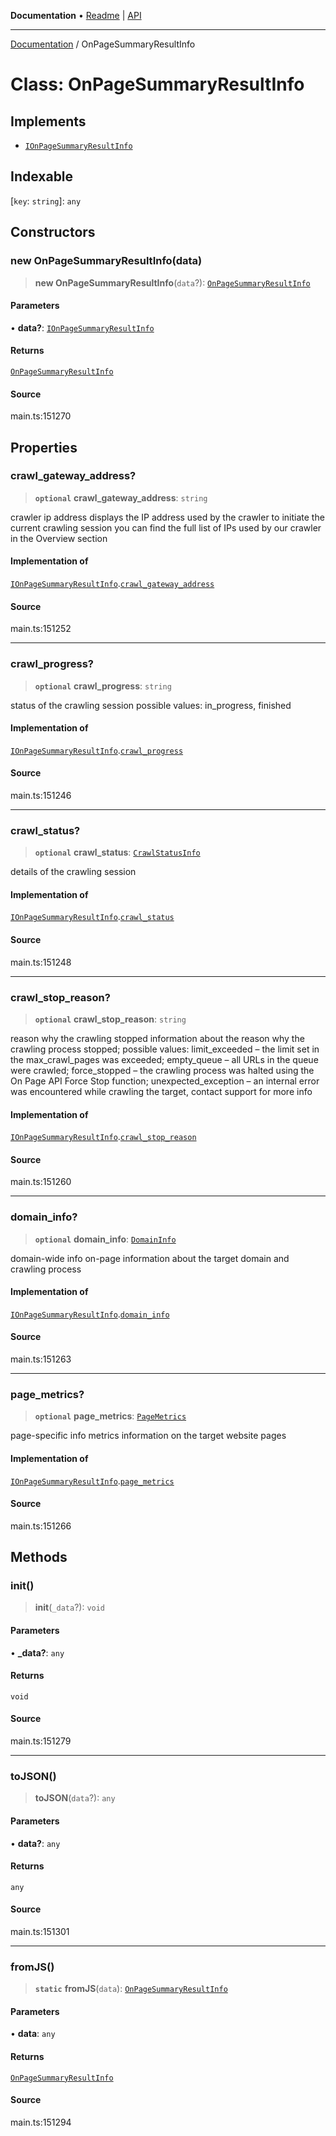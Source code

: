 **Documentation** • [Readme](../README.md) \| [API](../globals.md)

***

[Documentation](../README.md) / OnPageSummaryResultInfo

# Class: OnPageSummaryResultInfo

## Implements

- [`IOnPageSummaryResultInfo`](../interfaces/IOnPageSummaryResultInfo.md)

## Indexable

 \[`key`: `string`\]: `any`

## Constructors

### new OnPageSummaryResultInfo(data)

> **new OnPageSummaryResultInfo**(`data`?): [`OnPageSummaryResultInfo`](OnPageSummaryResultInfo.md)

#### Parameters

• **data?**: [`IOnPageSummaryResultInfo`](../interfaces/IOnPageSummaryResultInfo.md)

#### Returns

[`OnPageSummaryResultInfo`](OnPageSummaryResultInfo.md)

#### Source

main.ts:151270

## Properties

### crawl\_gateway\_address?

> **`optional`** **crawl\_gateway\_address**: `string`

crawler ip address
displays the IP address used by the crawler to initiate the current crawling session
you can find the full list of IPs used by our crawler in the Overview section

#### Implementation of

[`IOnPageSummaryResultInfo`](../interfaces/IOnPageSummaryResultInfo.md).[`crawl_gateway_address`](../interfaces/IOnPageSummaryResultInfo.md#crawl_gateway_address)

#### Source

main.ts:151252

***

### crawl\_progress?

> **`optional`** **crawl\_progress**: `string`

status of the crawling session
possible values: in_progress, finished

#### Implementation of

[`IOnPageSummaryResultInfo`](../interfaces/IOnPageSummaryResultInfo.md).[`crawl_progress`](../interfaces/IOnPageSummaryResultInfo.md#crawl_progress)

#### Source

main.ts:151246

***

### crawl\_status?

> **`optional`** **crawl\_status**: [`CrawlStatusInfo`](CrawlStatusInfo.md)

details of the crawling session

#### Implementation of

[`IOnPageSummaryResultInfo`](../interfaces/IOnPageSummaryResultInfo.md).[`crawl_status`](../interfaces/IOnPageSummaryResultInfo.md#crawl_status)

#### Source

main.ts:151248

***

### crawl\_stop\_reason?

> **`optional`** **crawl\_stop\_reason**: `string`

reason why the crawling stopped
information about the reason why the crawling process stopped;
possible values:
limit_exceeded – the limit set in the max_crawl_pages was exceeded;
empty_queue – all URLs in the queue were crawled;
force_stopped – the crawling process was halted using the On Page API Force Stop function;
unexpected_exception – an internal error was encountered while crawling the target, contact support for more info

#### Implementation of

[`IOnPageSummaryResultInfo`](../interfaces/IOnPageSummaryResultInfo.md).[`crawl_stop_reason`](../interfaces/IOnPageSummaryResultInfo.md#crawl_stop_reason)

#### Source

main.ts:151260

***

### domain\_info?

> **`optional`** **domain\_info**: [`DomainInfo`](DomainInfo.md)

domain-wide info
on-page information about the target domain and crawling process

#### Implementation of

[`IOnPageSummaryResultInfo`](../interfaces/IOnPageSummaryResultInfo.md).[`domain_info`](../interfaces/IOnPageSummaryResultInfo.md#domain_info)

#### Source

main.ts:151263

***

### page\_metrics?

> **`optional`** **page\_metrics**: [`PageMetrics`](PageMetrics.md)

page-specific info
metrics information on the target website pages

#### Implementation of

[`IOnPageSummaryResultInfo`](../interfaces/IOnPageSummaryResultInfo.md).[`page_metrics`](../interfaces/IOnPageSummaryResultInfo.md#page_metrics)

#### Source

main.ts:151266

## Methods

### init()

> **init**(`_data`?): `void`

#### Parameters

• **\_data?**: `any`

#### Returns

`void`

#### Source

main.ts:151279

***

### toJSON()

> **toJSON**(`data`?): `any`

#### Parameters

• **data?**: `any`

#### Returns

`any`

#### Source

main.ts:151301

***

### fromJS()

> **`static`** **fromJS**(`data`): [`OnPageSummaryResultInfo`](OnPageSummaryResultInfo.md)

#### Parameters

• **data**: `any`

#### Returns

[`OnPageSummaryResultInfo`](OnPageSummaryResultInfo.md)

#### Source

main.ts:151294
